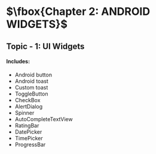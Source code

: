 # $\fbox{Chapter 2: ANDROID WIDGETS}$





## **Topic - 1: UI Widgets**

#### Includes:

- Android button
- Android toast
- Custom toast
- ToggleButton
- CheckBox
- AlertDialog
- Spinner
- AutoCompleteTextView
- RatingBar
- DatePicker
- TimePicker
- ProgressBar
